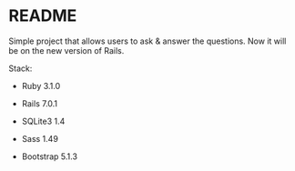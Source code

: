 # README

Simple project that allows users to ask & answer the questions. Now it will be on the new version of Rails.

Stack:

* Ruby 3.1.0

* Rails 7.0.1

* SQLite3 1.4 

* Sass 1.49

* Bootstrap 5.1.3
